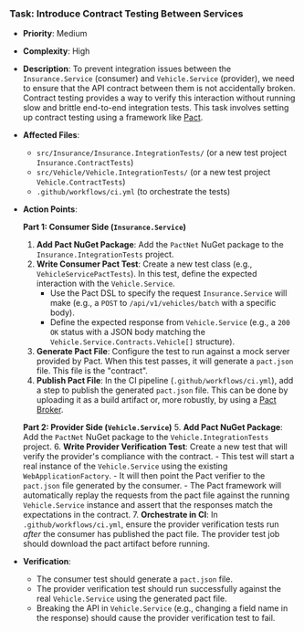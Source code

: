 ### Task: Introduce Contract Testing Between Services

-   **Priority**: Medium
-   **Complexity**: High
-   **Description**: To prevent integration issues between the `Insurance.Service` (consumer) and `Vehicle.Service` (provider), we need to ensure that the API contract between them is not accidentally broken. Contract testing provides a way to verify this interaction without running slow and brittle end-to-end integration tests. This task involves setting up contract testing using a framework like [Pact](https://pact.io/).
-   **Affected Files**:
    -   `src/Insurance/Insurance.IntegrationTests/` (or a new test project `Insurance.ContractTests`)
    -   `src/Vehicle/Vehicle.IntegrationTests/` (or a new test project `Vehicle.ContractTests`)
    -   `.github/workflows/ci.yml` (to orchestrate the tests)

-   **Action Points**:

    **Part 1: Consumer Side (`Insurance.Service`)**
    1.  **Add Pact NuGet Package**: Add the `PactNet` NuGet package to the `Insurance.IntegrationTests` project.
    2.  **Write Consumer Pact Test**: Create a new test class (e.g., `VehicleServicePactTests`). In this test, define the expected interaction with the `Vehicle.Service`.
        -   Use the Pact DSL to specify the request `Insurance.Service` will make (e.g., a `POST` to `/api/v1/vehicles/batch` with a specific body).
        -   Define the expected response from `Vehicle.Service` (e.g., a `200 OK` status with a JSON body matching the `Vehicle.Service.Contracts.Vehicle[]` structure).
    3.  **Generate Pact File**: Configure the test to run against a mock server provided by Pact. When this test passes, it will generate a `pact.json` file. This file is the "contract".
    4.  **Publish Pact File**: In the CI pipeline (`.github/workflows/ci.yml`), add a step to publish the generated `pact.json` file. This can be done by uploading it as a build artifact or, more robustly, by using a [Pact Broker](https://docs.pact.io/pact_broker).

    **Part 2: Provider Side (`Vehicle.Service`)**
    5.  **Add Pact NuGet Package**: Add the `PactNet` NuGet package to the `Vehicle.IntegrationTests` project.
    6.  **Write Provider Verification Test**: Create a new test that will verify the provider's compliance with the contract.
        -   This test will start a real instance of the `Vehicle.Service` using the existing `WebApplicationFactory`.
        -   It will then point the Pact verifier to the `pact.json` file generated by the consumer.
        -   The Pact framework will automatically replay the requests from the pact file against the running `Vehicle.Service` instance and assert that the responses match the expectations in the contract.
    7.  **Orchestrate in CI**: In `.github/workflows/ci.yml`, ensure the provider verification tests run *after* the consumer has published the pact file. The provider test job should download the pact artifact before running.

-   **Verification**:
    -   The consumer test should generate a `pact.json` file.
    -   The provider verification test should run successfully against the real `Vehicle.Service` using the generated pact file.
    -   Breaking the API in `Vehicle.Service` (e.g., changing a field name in the response) should cause the provider verification test to fail.
